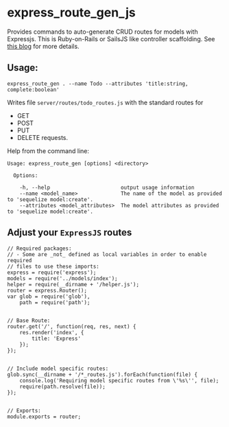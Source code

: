 # express_route_gen_js
Provides commands to auto-generate CRUD routes for models with Expressjs. This is Ruby-on-Rails or SailsJS like controller scaffolding. See [this blog](http://mherman.org/blog/2015/10/22/node-postgres-sequelize/#.WDcA0qIrLVr) for more details.

## Usage:

```
express_route_gen . --name Todo --attributes 'title:string, complete:boolean'
```

Writes file `server/routes/todo_routes.js` with the standard routes for 
* GET
* POST
* PUT
* DELETE
requests.

Help from the command line:
```
Usage: express_route_gen [options] <directory>

  Options:

    -h, --help                       output usage information
    --name <model_name>              The name of the model as provided to 'sequelize model:create'.
    --attributes <model_attributes>  The model attributes as provided to 'sequelize model:create'.
```
## Adjust your `ExpressJS` routes

```
// Required packages:
// - Some are _not_ defined as local variables in order to enable required
// files to use these imports:
express = require('express');
models = require('../models/index');
helper = require(__dirname + '/helper.js');
router = express.Router();
var glob = require('glob'),
    path = require('path');


// Base Route:
router.get('/', function(req, res, next) {
    res.render('index', {
        title: 'Express'
    });
});


// Include model specific routes:
glob.sync(__dirname + '/*_routes.js').forEach(function(file) {
    console.log('Requiring model specific routes from \'%s\'', file);
    require(path.resolve(file));
});


// Exports:
module.exports = router;
```
